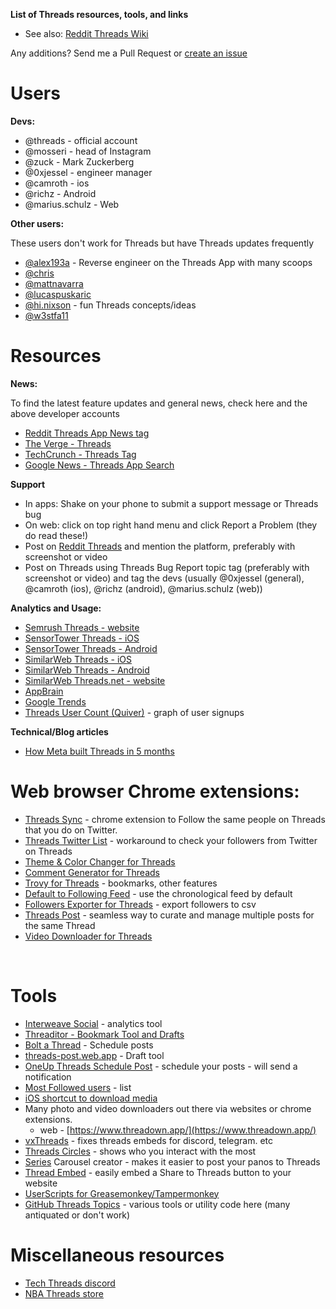 **List of Threads resources, tools, and links**

* See also: [Reddit Threads Wiki](https://www.reddit.com/r/ThreadsApp/wiki/index/)

Any additions? Send me a Pull Request or [create an issue](https://github.com/match-gabeflores/threads-tools-list/issues/new)

# Users

**Devs:**

* @threads - official account
* @mosseri - head of Instagram
* @zuck - Mark Zuckerberg
* @0xjessel - engineer manager
* @camroth - ios
* @richz - Android
* @marius.schulz - Web

**Other users:**

These users don't work for Threads but have Threads updates frequently
* [@alex193a](https://www.threads.net/@alex193a) - Reverse engineer on the Threads App with many scoops
* [@chris](https://www.threads.net/@chris)
* [@mattnavarra](https://www.threads.net/@mattnavarra)
* [@lucaspuskaric](https://www.threads.net/@lucaspuskaric)
* [@hi.nixson](https://www.threads.net/@hi.nixson) - fun Threads concepts/ideas
* [@w3stfa11](https://www.threads.net/@w3stfa11)


# Resources


**News:** 

To find the latest feature updates and general news, check here and the above developer accounts

* [Reddit Threads App News tag](https://www.reddit.com/r/ThreadsApp/?f=flair_name%3A%22App%20News%22)
* [The Verge - Threads](https://www.theverge.com/threads)
* [TechCrunch - Threads Tag](https://techcrunch.com/tag/threads/)
* [Google News - Threads App Search](https://news.google.com/search?q=threads%20app%20when%3A7d&hl=en-US&gl=US&ceid=US%3Aen)

**Support**
* In apps: Shake on your phone to submit a support message or Threads bug
* On web: click on top right hand menu and click Report a Problem (they do read these!)
* Post on [Reddit Threads](https://www.reddit.com/r/ThreadsApp/) and mention the platform, preferably with screenshot or video
* Post on Threads using Threads Bug Report topic tag (preferably with screenshot or video) and tag the devs (usually @0xjessel (general), @camroth (ios), @richz (android), @marius.schulz (web))

**Analytics and Usage:**
* [Semrush Threads - website](https://www.semrush.com/website/threads.net/overview/)
* [SensorTower Threads - iOS](https://app.sensortower.com/overview/6446901002?country=US&tab=category_rankings)
* [SensorTower Threads - Android](https://app.sensortower.com/overview/com.instagram.barcelona?country=US&tab=category_rankings)
* [SimilarWeb Threads - iOS](https://www.similarweb.com/app/app-store/6446901002/statistics/#ranking)
* [SimilarWeb Threads - Android](https://www.similarweb.com/app/google-play/com.instagram.barcelona/statistics/#ranking)
* [SimilarWeb Threads.net - website](https://www.similarweb.com/website/threads.net/#traffic)
* [AppBrain](https://www.appbrain.com/app/threads-an-instagram-app/com.instagram.barcelona)
* [Google Trends](https://trends.google.com/trends/explore?date=today%201-m&geo=US&q=threads%20app)
* [Threads User Count (Quiver)](https://www.quiverquant.com/threadstracker/) \- graph of user signups

**Technical/Blog articles**
* [How Meta built Threads in 5 months](https://engineering.fb.com/2023/11/06/android/how-meta-built-threads-in-5-months/)


# Web browser Chrome extensions:

* [Threads Sync](https://chromewebstore.google.com/detail/threads-sync/jjpemkijfelmdhanbfiloljaokgddahi?hl=en) \- chrome extension to Follow the same people on Threads that you do on Twitter.
* [Threads Twitter List](https://chromewebstore.google.com/detail/threads-lists/ikcondoimaicdklohocliopmdlfgoohn) \- workaround to check your followers from Twitter on Threads
* [Theme & Color Changer for Threads](https://chromewebstore.google.com/detail/theme-color-changer-for-t/mcopkfempldfeokdlleknmnngdbbhega)
* [Comment Generator for Threads](https://chromewebstore.google.com/detail/comment-generator-for-thr/fmdbmdhchaiafcaaaemmdeehgbkdekfe)
* [Trovy for Threads](https://chromewebstore.google.com/detail/kmfcdcfjhkhcecnkmeiaifgecchcemli) \-  bookmarks, other features
* [Default to Following Feed](https://chromewebstore.google.com/detail/threads-default-to-follow/medfppjhhdlgghdgkielmcnhacglofkn) \- use the chronological feed by default
* [Followers Exporter for Threads](https://chromewebstore.google.com/detail/followers-exporter-for-th/nhlcgpbandlddfdmabpjinolcgfbmkac) \- export followers to csv
* [Threads Post](https://chromewebstore.google.com/detail/threads-post/aafmmgljipdbcbkiaagehglpcjgdenca) \-  seamless way to curate and manage multiple posts for the same Thread
* [Video Downloader for Threads](https://chromewebstore.google.com/detail/video-downloader-for-thre/piicmonajlgmfgiadbgfeccfegodgnjm)

&#x200B;

# Tools

* [Interweave Social](https://www.threads.net/@lucaspuskaric/post/CyEdlempolb) \- analytics tool
* [Threaditor - Bookmark Tool and Drafts](https://www.threads.net/@zaccomode/post/Czzgy21BWNK)
* [Bolt a Thread](https://boltathread.com) \- Schedule posts
* [threads-post.web.app](https://threads-post.web.app/)  \- Draft tool
* [OneUp Threads Schedule Post](https://oneup.crisp.help/en-us/article/does-oneup-support-the-new-threads-by-instagram-app-kqdj11/) \- schedule your posts - will send a notification
* [Most Followed users](https://spoolsapp.net/analytics/most-followed) \- list
* [iOS shortcut to download media](https://www.reddit.com/r/ThreadsApp/comments/187ygrc/i_made_a_shortcut_to_download_threads_media_on_ios/)
* Many photo and video downloaders out there via websites or chrome extensions.
   * web - [https://www.threadown.app/](https://www.threadown.app/)
* [vxThreads](https://github.com/everettsouthwick/vxThreads) \-  fixes threads embeds for discord, telegram. etc
* [Threads Circles](https://threadscircles.com/) \- shows who you interact with the most
* [Series](https://techcrunch.com/2023/08/16/photo-layout-app-series-makes-it-easier-to-post-your-panos-to-threads/) Carousel creator - makes it easier to post your panos to Threads
* [Thread Embed](https://lucaspuskaric.com/threadembed) \- easily embed a Share to Threads button to your website
* [UserScripts for Greasemonkey/Tampermonkey](https://greasyfork.org/en/scripts/by-site/threads.net)
* [GitHub Threads Topics](https://github.com/topics/threads-app) \- various tools or utility code here (many antiquated or don't work)

# Miscellaneous resources

* [Tech Threads discord](https://discord.com/invite/techthreads)
* [NBA Threads store](https://www.threads.net/@nba_threads/post/C2LCNYcPUJg)
